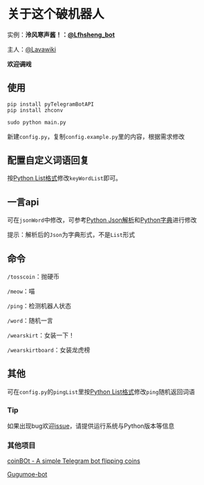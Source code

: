 # 关于这个~~破~~机器人
实例：**泠风寒声酱！：[@Lfhsheng_bot](https://t.me/Lfhsheng_bot)**

主人：[@Lavawiki](https://t.me/Lavawiki)

**欢迎~~调戏~~**
## 使用
```shell
pip install pyTelegramBotAPI
pip install zhconv
```
```python
sudo python main.py
```
新建`config.py`，复制`config.example.py`里的内容，根据需求修改
## 配置自定义词语回复
按[Python List格式](https://www.w3school.com.cn/python/python_lists.asp)修改`keyWordList`即可。
## 一言api
可在`jsonWord`中修改，可参考[Python Json解析](https://www.runoob.com/python/python-json.html)和[Python字典](https://www.runoob.com/python/python-json.html)进行修改

提示：解析后的`Json`为字典形式，不是`List`形式
## 命令
`/tosscoin`：抛硬币

`/meow`：喵

`/ping`：检测机器人状态

`/word`：随机一言

`/wearskirt`：女装一下！

`/wearskirtboard`：女装龙虎榜
## 其他
可在`config.py`的`pingList`里按[Python List格式](https://www.w3school.com.cn/python/python_lists.asp)修改`ping`随机返回词语
### Tip
如果出现bug欢迎[issue](https://github.com/Lfhsheng/LfhshengBot/issues/new)，请提供运行系统与Python版本等信息
### 其他项目

[coinBOt - A simple Telegram bot flipping coins](https://github.com/Emojigit/coinBot)

[Gugumoe-bot](https://github.com/GooGuJiang/Gugumoe-bot)
